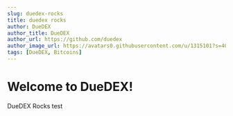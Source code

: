 ```yaml
---
slug: duedex-rocks
title: duedex rocks
author: DueDEX
author_title: DueDEX
author_url: https://github.com/duedex
author_image_url: https://avatars0.githubusercontent.com/u/1315101?s=400&v=4
tags: [DueDEX, Bitcoins]
---
```


# Welcome to DueDEX!

DueDEX Rocks test



